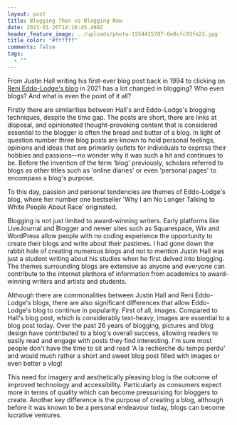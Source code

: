 ```yaml
---
layout: post
title: Blogging Then vs Blogging Now
date: 2021-01-26T14:16:45.498Z
header_feature_image: ../uploads/photo-1554415707-6e8cfc93fe23.jpg
title_color: "#ffffff"
comments: false
tags:
  - ""
---
```

From Justin Hall writing his first-ever blog post back in 1994 to clicking on [Reni Eddo-Lodge's blog](http://renieddolodge.co.uk/blog/) in 2021 has a lot changed in blogging? Who even blogs? And what is even the point of it all?

Firstly there are similarities between Hall's and Eddo-Lodge's blogging techniques, despite the time gap. The posts are short, there are links at disposal, and opinionated thought-provoking content that is considered essential to the blogger is often the bread and butter of a blog. In light of question number three blog posts are known to hold personal feelings, opinions and ideas that are primarily outlets for individuals to express their hobbies and passions—no wonder why it was such a hit and continues to be. Before the invention of the term 'blog' previously, scholars referred to blogs as other titles such as 'online diaries' or even 'personal pages' to encompass a blog's purpose. 

To this day, passion and personal tendencies are themes of Eddo-Lodge's blog, where her number one bestseller 'Why I am No Longer Talking to White People About Race' originated. 

Blogging is not just limited to award-winning writers. Early platforms like LiveJournal and Blogger and newer sites such as Squarespace, Wix and WordPress allow people with no coding experience the opportunity to create their blogs and write about their pastimes. I had gone down the rabbit hole of creating numerous blogs and not to mention Justin Hall was just a student writing about his studies when he first delved into blogging. The themes surrounding blogs are extensive as anyone and everyone can contribute to the internet plethora of information from academics to award-winning writers and artists and students. 

Although there are commonalities between Justin Hall and Reni Eddo-Lodge's blogs, there are also significant differences that allow Eddo-Lodge's blog to continue in popularity. First of all, images. Compared to Hall's blog post, which is considerably text-heavy, images are essential to a blog post today. Over the past 26 years of blogging, pictures and blog design have contributed to a blog's overall success, allowing readers to easily read and engage with posts they find interesting. I'm sure most people don't have the time to sit and read 'A la recherche du temps perdu' and would much rather a short and sweet blog post filled with images or even better a vlog! 

This need for imagery and aesthetically pleasing blog is the outcome of improved technology and accessibility. Particularly as consumers expect more in terms of quality which can become pressurising for bloggers to create. Another key difference is the purpose of creating a blog, although before it was known to be a personal endeavour today, blogs can become lucrative ventures.